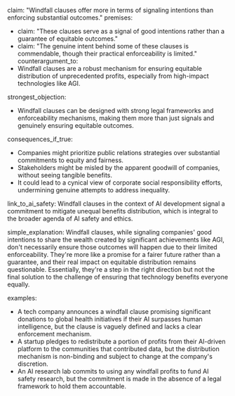 claim: "Windfall clauses offer more in terms of signaling intentions than enforcing substantial outcomes."
premises:
  - claim: "These clauses serve as a signal of good intentions rather than a guarantee of equitable outcomes."
  - claim: "The genuine intent behind some of these clauses is commendable, though their practical enforceability is limited."
counterargument_to:
  - Windfall clauses are a robust mechanism for ensuring equitable distribution of unprecedented profits, especially from high-impact technologies like AGI.

strongest_objection:
  - Windfall clauses can be designed with strong legal frameworks and enforceability mechanisms, making them more than just signals and genuinely ensuring equitable outcomes.

consequences_if_true:
  - Companies might prioritize public relations strategies over substantial commitments to equity and fairness.
  - Stakeholders might be misled by the apparent goodwill of companies, without seeing tangible benefits.
  - It could lead to a cynical view of corporate social responsibility efforts, undermining genuine attempts to address inequality.

link_to_ai_safety: Windfall clauses in the context of AI development signal a commitment to mitigate unequal benefits distribution, which is integral to the broader agenda of AI safety and ethics.

simple_explanation: Windfall clauses, while signaling companies' good intentions to share the wealth created by significant achievements like AGI, don't necessarily ensure those outcomes will happen due to their limited enforceability. They're more like a promise for a fairer future rather than a guarantee, and their real impact on equitable distribution remains questionable. Essentially, they're a step in the right direction but not the final solution to the challenge of ensuring that technology benefits everyone equally.

examples:
  - A tech company announces a windfall clause promising significant donations to global health initiatives if their AI surpasses human intelligence, but the clause is vaguely defined and lacks a clear enforcement mechanism.
  - A startup pledges to redistribute a portion of profits from their AI-driven platform to the communities that contributed data, but the distribution mechanism is non-binding and subject to change at the company's discretion.
  - An AI research lab commits to using any windfall profits to fund AI safety research, but the commitment is made in the absence of a legal framework to hold them accountable.